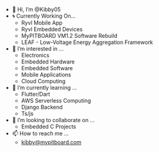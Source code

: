 - 👋 Hi, I’m @Kibby05
- 🌀 Currently Working On...
  - Ryvl Mobile App
  - Ryvl Embedded Devices
  - MyPITBOARD VM1.2 Software Rebuild
  - LEAF - Low-Voltage Energy Aggregation Framework
- 👀 I’m interested in ...
  - Electronics
  - Embedded Hardware
  - Embedded Software
  - Mobile Applications
  - Cloud Computing
- 🌱 I’m currently learning ...
  - Flutter/Dart
  - AWS Serverless Computing
  - Django Backend
  - Ts/js
- 💞️ I’m looking to collaborate on ...
  - Embedded C Projects
- 📫 How to reach me ...
  - kibby@mypitboard.com

<!---
Kibby05/Kibby05 is a ✨ special ✨ repository because its `README.md` (this file) appears on your GitHub profile.
You can click the Preview link to take a look at your changes.
--->
